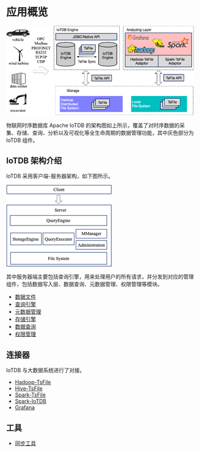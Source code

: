 <!--

    Licensed to the Apache Software Foundation (ASF) under one
    or more contributor license agreements.  See the NOTICE file
    distributed with this work for additional information
    regarding copyright ownership.  The ASF licenses this file
    to you under the Apache License, Version 2.0 (the
    "License"); you may not use this file except in compliance
    with the License.  You may obtain a copy of the License at

        http://www.apache.org/licenses/LICENSE-2.0

    Unless required by applicable law or agreed to in writing,
    software distributed under the License is distributed on an
    "AS IS" BASIS, WITHOUT WARRANTIES OR CONDITIONS OF ANY
    KIND, either express or implied.  See the License for the
    specific language governing permissions and limitations
    under the License.

-->

# 应用概览

![avatar](Overview.png)

物联网时序数据库 Apache IoTDB 的架构图如上所示，覆盖了对时序数据的采集、存储、查询、分析以及可视化等全生命周期的数据管理功能，其中灰色部分为 IoTDB 组件。

## IoTDB 架构介绍

IoTDB 采用客户端-服务器架构，如下图所示。

![avatar](Architecture.png)

其中服务器端主要包括查询引擎，用来处理用户的所有请求，并分发到对应的管理组件，包括数据写入层、数据查询、元数据管理、权限管理等模块。

* [数据文件](../1-TsFile/1-TsFile.md)
* [查询引擎](../2-QueryEngine/1-QueryEngine.md)
* [元数据管理](../3-SchemaManager/1-MManager.md)
* [存储引擎](../4-StorageEngine/1-StorageEngine.md)
* [数据查询](../5-DataQuery/1-DataQuery.md)
* [权限管理](../6-Administration/1-Administration.md)

## 连接器

IoTDB 与大数据系统进行了对接。

* [Hadoop-TsFile](../7-Connector/1-Hadoop-TsFile.md)
* [Hive-TsFile](../7-Connector/2-Hive-TsFile.md)
* [Spark-TsFile](../7-Connector/3-Spark-TsFile.md)
* [Spark-IoTDB](../7-Connector/4-Spark-IoTDB.md)
* [Grafana](../7-Connector/5-Grafana.md)

## 工具

* [同步工具](../8-Tools/1-Sync.md)
